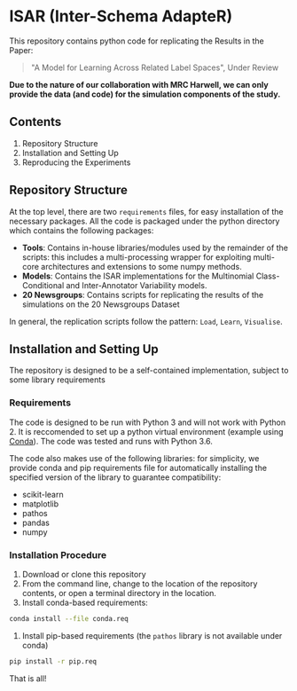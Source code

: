 # ISAR (Inter-Schema AdapteR)

This repository contains python code for replicating the Results in the Paper:
> "A Model for Learning Across Related Label Spaces", Under Review

**Due to the nature of our collaboration with MRC Harwell, we can only provide the data (and code) for the simulation components of the study.**

## Contents

1. Repository Structure
1. Installation and Setting Up
1. Reproducing the Experiments

## Repository Structure

At the top level, there are two `requirements` files, for easy installation of the necessary packages. All the code is packaged under the python directory which contains the following packages:
 * **Tools**: Contains in-house libraries/modules used by the remainder of the scripts: this includes a multi-processing wrapper for exploiting multi-core architectures and extensions to some numpy methods.
 * **Models**: Contains the ISAR implementations for the Multinomial Class-Conditional and Inter-Annotator Variability models.
 * **20 Newsgroups**: Contains scripts for replicating the results of the simulations on the 20 Newsgroups Dataset
 
In general, the replication scripts follow the pattern: `Load`, `Learn`, `Visualise`.

## Installation and Setting Up

The repository is designed to be a self-contained implementation, subject to some library requirements

### Requirements

The code is designed to be run with Python 3 and will not work with Python 2. It is reccomended to set up a python virtual environment (example using [Conda](https://conda.io/en/latest/)). The code was tested and runs with Python 3.6.

The code also makes use of the following libraries: for simplicity, we provide conda and pip requirements file for automatically installing the specified version of the library to guarantee compatibility:
 * scikit-learn
 * matplotlib
 * pathos
 * pandas
 * numpy

### Installation Procedure

1. Download or clone this repository
1. From the command line, change to the location of the repository contents, or open a terminal directory in the location.
1. Install conda-based requirements:
  ```bash
  conda install --file conda.req
  ```
1. Install pip-based requirements (the `pathos` library is not available under conda)
  ```bash
  pip install -r pip.req
  ```

That is all!



